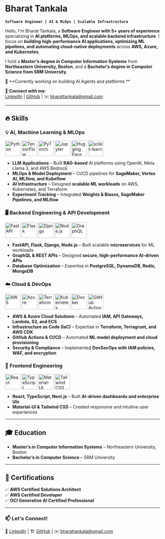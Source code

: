 # Bharat Tankala

**`Software Engineer | AI & MLOps | Scalable Infrastructure`**

Hello, I'm Bharat Tankala, a **Software Engineer with 5+ years of experience** specializing in **AI platforms, MLOps, and scalable backend infrastructure**. I focus on **building high-performance AI applications, optimizing ML pipelines, and automating cloud-native deployments** across **AWS, Azure, and Kubernetes**.

I hold a **Master’s degree in Computer Information Systems** from **Northeastern University, Boston**, and a **Bachelor’s degree in Computer Science from SRM University**.

📌 **Currently working on building AI Agents and platforms **

🔗 **Connect with me**:  
[LinkedIn](https://www.linkedin.com/in/bharat-t) | [GitHub](https://github.com/bharat-sunny) | ✉️ bharattankala@gmail.com  

---

## 🔥 Skills

### **💡 AI, Machine Learning & MLOps**
<div style="display: inline-block;">
  <img align="center" alt="Python" width="50px" src="https://cdn.jsdelivr.net/gh/devicons/devicon/icons/python/python-original.svg" />
  <img align="center" alt="TensorFlow" width="50px" src="https://cdn.jsdelivr.net/gh/devicons/devicon/icons/tensorflow/tensorflow-original.svg" />
  <img align="center" alt="PyTorch" width="50px" src="https://cdn.jsdelivr.net/gh/devicons/devicon/icons/pytorch/pytorch-original.svg" />
  <img align="center" alt="Jupyter" width="50px" src="https://cdn.jsdelivr.net/gh/devicons/devicon/icons/jupyter/jupyter-original.svg" />
  <img align="center" alt="Hugging Face" width="50px" src="https://huggingface.co/front/assets/huggingface_logo-noborder.svg" />
  <img align="center" alt="scikit-learn" width="50px" src="https://upload.wikimedia.org/wikipedia/commons/0/05/Scikit_learn_logo_small.svg" />
</div>

- **LLM Applications** – Built **RAG-based** AI platforms using OpenAI, Meta Llama 3, and AWS Bedrock  
- **MLOps & Model Deployment** – CI/CD pipelines for **SageMaker, Vertex AI, MLflow, and Kubeflow**  
- **AI Infrastructure** – Designed **scalable ML workloads** on AWS, Kubernetes, and Terraform  
- **Experiment Tracking** – Integrated **Weights & Biases, SageMaker Pipelines, and MLflow**  

### **🖥️ Backend Engineering & API Development**
<div style="display: inline-block;">
  <img align="center" alt="FastAPI" width="50px" src="https://cdn.jsdelivr.net/gh/devicons/devicon/icons/fastapi/fastapi-original.svg" />
  <img align="center" alt="Flask" width="50px" src="https://cdn.jsdelivr.net/gh/devicons/devicon/icons/flask/flask-original.svg" />
  <img align="center" alt="Django" width="50px" src="https://cdn.jsdelivr.net/gh/devicons/devicon/icons/django/django-plain.svg" />
  <img align="center" alt="Node.js" width="50px" src="https://cdn.jsdelivr.net/gh/devicons/devicon/icons/nodejs/nodejs-original.svg" />
  <img align="center" alt="GraphQL" width="50px" src="https://cdn.jsdelivr.net/gh/devicons/devicon/icons/graphql/graphql-plain.svg" />
</div>

- **FastAPI, Flask, Django, Node.js** – Built scalable **microservices** for ML workloads  
- **GraphQL & REST APIs** – Designed **secure, high-performance AI-driven APIs**  
- **Database Optimization** – Expertise in **PostgreSQL, DynamoDB, Redis, MongoDB**  

### **☁️ Cloud & DevOps**
<div style="display: inline-block;">
  <img align="center" alt="AWS" width="50px" src="https://cdn.jsdelivr.net/gh/devicons/devicon/icons/amazonwebservices/amazonwebservices-original.svg" />
  <img align="center" alt="Azure" width="50px" src="https://cdn.jsdelivr.net/gh/devicons/devicon/icons/azure/azure-original.svg" />
  <img align="center" alt="Terraform" width="50px" src="https://cdn.jsdelivr.net/gh/devicons/devicon/icons/terraform/terraform-original.svg" />
  <img align="center" alt="Kubernetes" width="50px" src="https://cdn.jsdelivr.net/gh/devicons/devicon/icons/kubernetes/kubernetes-plain.svg" />
  <img align="center" alt="Docker" width="50px" src="https://cdn.jsdelivr.net/gh/devicons/devicon/icons/docker/docker-original.svg" />
  <img align="center" alt="GitHub Actions" width="50px" src="https://avatars.githubusercontent.com/u/44036562?s=200&v=4" />
</div>

- **AWS & Azure Cloud Solutions** – Automated **IAM, API Gateways, Lambda, S3, and ECS**  
- **Infrastructure as Code (IaC)** – Expertise in **Terraform, Terragrunt, and AWS CDK**  
- **GitHub Actions & CI/CD** – Automated **ML model deployment and cloud provisioning**  
- **Security & Compliance** – Implemented **DevSecOps with IAM policies, WAF, and encryption**  

### **🎨 Frontend Engineering**
<div style="display: inline-block;">
  <img align="center" alt="React" width="50px" src="https://cdn.jsdelivr.net/gh/devicons/devicon/icons/react/react-original.svg" />
  <img align="center" alt="TypeScript" width="50px" src="https://cdn.jsdelivr.net/gh/devicons/devicon/icons/typescript/typescript-plain.svg" />
  <img align="center" alt="Material-UI" width="50px" src="https://cdn.jsdelivr.net/gh/devicons/devicon/icons/materialui/materialui-original.svg" />
  <img align="center" alt="Tailwind CSS" width="50px" src="https://upload.wikimedia.org/wikipedia/commons/d/d5/Tailwind_CSS_Logo.svg" />
</div>

- **React, TypeScript, Next.js** – Built **AI-driven dashboards and enterprise UIs**  
- **Material-UI & Tailwind CSS** – Created responsive and intuitive user experiences  

---

## 🎓 Education  
- **Master’s in Computer Information Systems** – Northeastern University, Boston  
- **Bachelor’s in Computer Science** – SRM University  

---

## 📜 Certifications  
✅ **AWS Certified Solutions Architect**  
✅ **AWS Certified Developer**  
✅ **OCI Generative AI Certified Professional**  

---

### 📫 **Let's Connect!**  
🔗 [LinkedIn](https://www.linkedin.com/in/bharat-t) | 🏗️ [GitHub](https://github.com/bharat-sunny) | ✉️ bharattankala@gmail.com  
